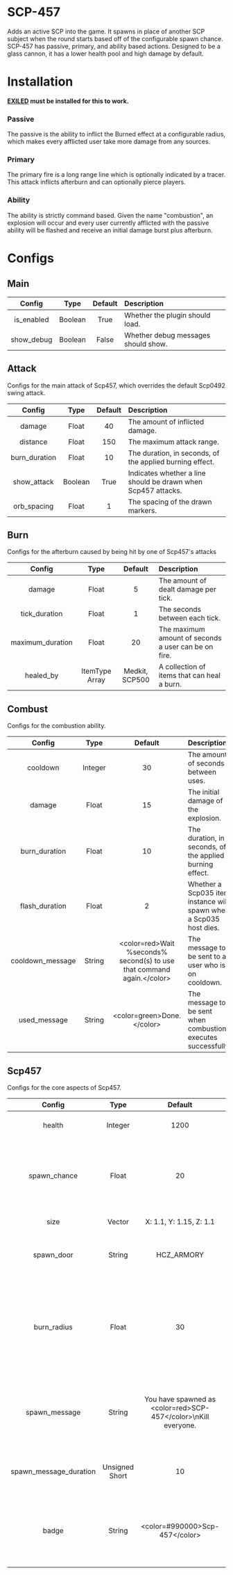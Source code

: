 # SCP-457

Adds an active SCP into the game. It spawns in place of another SCP subject when the round starts based off of the configurable spawn chance. SCP-457 has passive, primary, and ability based actions. Designed to be a glass cannon, it has a lower health pool and high damage by default.

# Installation

**[EXILED](https://github.com/Exiled-Team/EXILED) must be installed for this to work.**


### Passive

The passive is the ability to inflict the Burned effect at a configurable radius, which makes every afflicted user take more damage from any sources.

### Primary

The primary fire is a long range line which is optionally indicated by a tracer. This attack inflicts afterburn and can optionally pierce players.

### Ability

The ability is strictly command based. Given the name "combustion", an explosion will occur and every user currently afflicted with the passive ability will be flashed and receive an initial damage burst plus afterburn.

# Configs
## Main
| Config        | Type | Default | Description
| :-------------: | :---------: | :---------: | :------ |
| is_enabled | Boolean | True | Whether the plugin should load. |
| show_debug | Boolean | False | Whether debug messages should show. |

## Attack
Configs for the main attack of Scp457, which overrides the default Scp0492 swing attack.

| Config        | Type | Default | Description
| :-------------: | :---------: | :---------: | :------ |
| damage | Float | 40 | The amount of inflicted damage. |
| distance | Float | 150 | The maximum attack range. |
| burn_duration | Float | 10 | The duration, in seconds, of the applied burning effect. |
| show_attack | Boolean | True | Indicates whether a line should be drawn when Scp457 attacks. |
| orb_spacing | Float | 1 | The spacing of the drawn markers. |

## Burn
Configs for the afterburn caused by being hit by one of Scp457's attacks

| Config        | Type | Default | Description
| :-------------: | :---------: | :---------: | :------ |
| damage | Float | 5 | The amount of dealt damage per tick. |
| tick_duration | Float | 1 | The seconds between each tick. |
| maximum_duration | Float | 20 | The maximum amount of seconds a user can be on fire. |
| healed_by | ItemType Array | Medkit, SCP500 | A collection of items that can heal a burn. |

## Combust
Configs for the combustion ability.

| Config        | Type | Default | Description
| :-------------: | :---------: | :---------: | :------ |
| cooldown | Integer | 30 | The amount of seconds between uses. |
| damage | Float | 15 | The initial damage of the explosion. |
| burn_duration | Float | 10 | The duration, in seconds, of the applied burning effect. |
| flash_duration | Float | 2 | Whether a Scp035 item instance will spawn when a Scp035 host dies. |
| cooldown_message | String | <color=red>Wait %seconds% second(s) to use that command again.<\/color> | The message to be sent to a user who is on cooldown. |
| used_message | String | <color=green>Done.<\/color> | The message to be sent when combustion executes successfully. |

## Scp457
Configs for the core aspects of Scp457.

| Config        | Type | Default | Description
| :-------------: | :---------: | :---------: | :------ |
| health | Integer | 1200 | The base health of the Scp. |
| spawn_chance | Float | 20 | The percentage chance that Scp457 will spawn in place of another Scp. |
| size | Vector | X: 1.1, Y: 1.15, Z: 1.1 | The scale of Scp457. |
| spawn_door | String | HCZ_ARMORY | The name of the door that the Scp will spawn in. |
| burn_radius | Float | 30 | The radius around Scp457 where players who have line of sight will have the burned effect applied. |
| spawn_message | String | You have spawned as <color=red>SCP-457<\/color>\nKill everyone. | The message to be displayed to a Scp457 when they spawn. |
| spawn_message_duration | Unsigned Short | 10 | The amount of time that the spawn message is displayed. |
| badge | String | <color=#990000>Scp-457<\/color> | The message to be shown where Scp457s role would normally be. |
